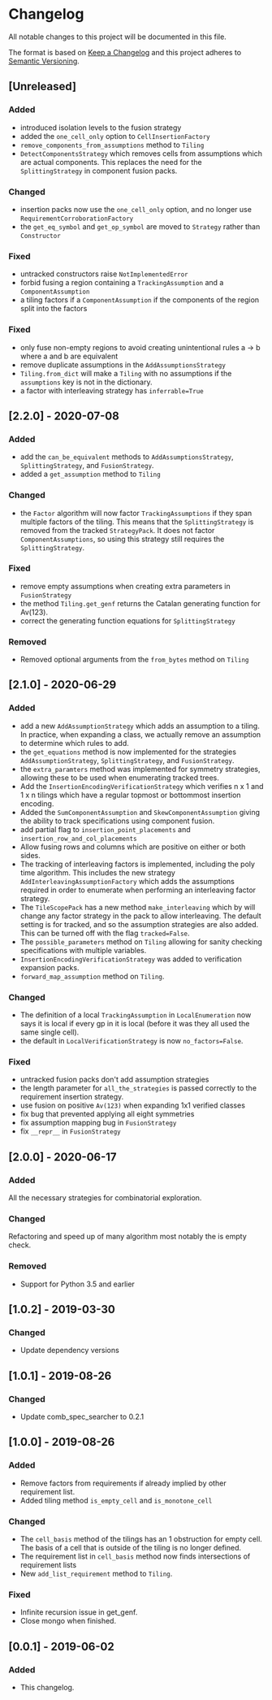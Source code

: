 # Changelog
All notable changes to this project will be documented in this file.

The format is based on [Keep a Changelog](http://keepachangelog.com/en/1.0.0/)
and this project adheres to [Semantic Versioning](http://semver.org/spec/v2.0.0.html).

## [Unreleased]
### Added
- introduced isolation levels to the fusion strategy
- added the `one_cell_only` option to `CellInsertionFactory`
- `remove_components_from_assumptions` method to `Tiling`
- `DetectComponentsStrategy` which removes cells from assumptions
   which are actual components. This replaces the need for the
   `SplittingStrategy` in component fusion packs.

### Changed
- insertion packs now use the `one_cell_only` option, and no longer use
  `RequirementCorroborationFactory`
- the `get_eq_symbol` and `get_op_symbol` are moved to `Strategy` rather than
  `Constructor`

### Fixed
- untracked constructors raise `NotImplementedError`
- forbid fusing a region containing a `TrackingAssumption` and a
  `ComponentAssumption`
- a tiling factors if a `ComponentAssumption` if the components of the region
  split into the factors

### Fixed
- only fuse non-empty regions to avoid creating unintentional rules a -> b
  where a and b are equivalent
- remove duplicate assumptions in the `AddAssumptionsStrategy`
- `Tiling.from_dict` will make a `Tiling` with no assumptions if the
  `assumptions` key is not in the dictionary.
- a factor with interleaving strategy has `inferrable=True`

## [2.2.0] - 2020-07-08
### Added
- add the `can_be_equivalent` methods to `AddAssumptionsStrategy`,
  `SplittingStrategy`, and `FusionStrategy`.
- added a `get_assumption` method to `Tiling`

### Changed
- the `Factor` algorithm will now factor `TrackingAssumptions` if they span
  multiple factors of the tiling. This means that the `SplittingStrategy` is
  removed from the tracked `StrategyPack`. It does not factor
  `ComponentAssumptions`, so using this strategy still requires the
  `SplittingStrategy`.

### Fixed
- remove empty assumptions when creating extra parameters in `FusionStrategy`
- the method `Tiling.get_genf` returns the Catalan generating function for Av(123).
- correct the generating function equations for `SplittingStrategy`

### Removed
- Removed optional arguments from the `from_bytes` method on `Tiling`

## [2.1.0] - 2020-06-29
### Added
- add a new `AddAssumptionStrategy` which adds an assumption to a tiling.
  In practice, when expanding a class, we actually remove an assumption to
  determine which rules to add.
- the `get_equations` method is now implemented for the strategies
  `AddAssumptionStrategy`, `SplittingStrategy`, and `FusionStrategy`.
- the `extra_paramters` method was implemented for symmetry strategies,
  allowing these to be used when enumerating tracked trees.
- Add the `InsertionEncodingVerificationStrategy` which verifies n x 1 and
  1 x n tilings which have a regular topmost or bottommost insertion encoding.
- Added the `SumComponentAssumption` and `SkewComponentAssumption` giving the
  ability to track specifications using component fusion.
- add partial flag to `insertion_point_placements` and
  `insertion_row_and_col_placements`
- Allow fusing rows and columns which are positive on either or both sides.
- The tracking of interleaving factors is implemented, including the poly time
  algorithm. This includes the new strategy `AddInterleavingAssumptionFactory`
  which adds the assumptions required in order to enumerate when performing
  an interleaving factor strategy.
- The `TileScopePack` has a new method `make_interleaving` which by will change
  any factor strategy in the pack to allow interleaving. The default setting is
  for tracked, and so the assumption strategies are also added. This can be
  turned off with the flag `tracked=False`.
- The `possible_parameters` method on `Tiling` allowing for sanity checking
  specifications with multiple variables.
- `InsertionEncodingVerificationStrategy` was added to verification expansion
  packs.
- `forward_map_assumption` method on `Tiling`.

### Changed
- The definition of a local `TrackingAssumption` in `LocalEnumeration` now says
  it is local if every gp in it is local (before it was they all used the same
  single cell).
- the default in `LocalVerificationStrategy` is now `no_factors=False`.

### Fixed
- untracked fusion packs don't add assumption strategies
- the length parameter for `all_the_strategies` is passed correctly to the
  requirement insertion strategy.
- use fusion on positive `Av(123)` when expanding 1x1 verified classes
- fix bug that prevented applying all eight symmetries
- fix assumption mapping bug in `FusionStrategy`
- fix `__repr__` in `FusionStrategy`

## [2.0.0] - 2020-06-17
### Added
All the necessary strategies for combinatorial exploration.

### Changed
Refactoring and speed up of many algorithm most notably the is empty check.

### Removed
- Support for Python 3.5 and earlier

## [1.0.2] - 2019-03-30
### Changed
- Update dependency versions

## [1.0.1] - 2019-08-26
### Changed
- Update comb_spec_searcher to 0.2.1

## [1.0.0] - 2019-08-26
### Added
- Remove factors from requirements if already implied by other requirement
list.
- Added tiling method `is_empty_cell` and `is_monotone_cell`
### Changed
- The `cell_basis` method of the tilings has an 1 obstruction for empty cell.
  The basis of a cell that is outside of the tiling is no longer defined.
- The requirement list in `cell_basis` method now finds intersections of
  requirement lists
- New `add_list_requirement` method to `Tiling`.
### Fixed
- Infinite recursion issue in get_genf.
- Close mongo when finished.

## [0.0.1] - 2019-06-02
### Added
- This changelog.
